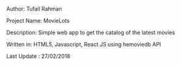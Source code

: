 <p><span>Author:</span> Tufail Rahman </p>
<p><span>Project Name:</span> MovieLots</p>
<p><span>Description:</span> Simple web app to get the catalog of the latest movies</p>
<p><span>Written in:</span> HTML5, Javascript, React JS using hemoviedb API</p>
<p><span>Last Update :</span> 27/02/2018</p>
